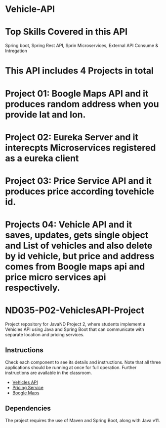 # Vehicle-API

# Top Skills Covered in this API
Spring boot, Spring Rest API, Sprin Microservices, External API Consume & Intregation

# This API includes 4 Projects in total
# Project 01: Boogle Maps API and it produces random address when you provide lat and lon.
# Project 02: Eureka Server and it interecpts Microservices registered as a eureka client
# Project 03: Price Service API and it produces price according tovehicle id.
# Projects 04: Vehicle API and it saves, updates, gets single object and List of vehicles and also delete by id vehicle, but price and address comes from Boogle maps api and price micro services api respectively.
 
 # ND035-P02-VehiclesAPI-Project

Project repository for JavaND Project 2, where students implement a Vehicles API using Java and Spring Boot that
 can communicate with separate location and pricing services.

## Instructions

Check each component to see its details and instructions. Note that all three applications
should be running at once for full operation. Further instructions are available in the classroom.

- [Vehicles API](vehicles-api/README.md)
- [Pricing Service](pricing-service/README.md)
- [Boogle Maps](boogle-maps/README.md)

## Dependencies

The project requires the use of Maven and Spring Boot, along with Java v11.